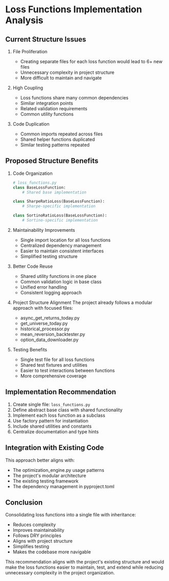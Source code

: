 # Loss Functions Implementation Analysis

## Current Structure Issues
1. File Proliferation
   - Creating separate files for each loss function would lead to 6+ new files
   - Unnecessary complexity in project structure
   - More difficult to maintain and navigate

2. High Coupling
   - Loss functions share many common dependencies
   - Similar integration points
   - Related validation requirements
   - Common utility functions

3. Code Duplication
   - Common imports repeated across files
   - Shared helper functions duplicated
   - Similar testing patterns repeated

## Proposed Structure Benefits

1. Code Organization
   ```python
   # loss_functions.py
   class BaseLossFunction:
       # Shared base implementation
   
   class SharpeRatioLoss(BaseLossFunction):
       # Sharpe-specific implementation
   
   class SortinoRatioLoss(BaseLossFunction):
       # Sortino-specific implementation
   ```

2. Maintainability Improvements
   - Single import location for all loss functions
   - Centralized dependency management
   - Easier to maintain consistent interfaces
   - Simplified testing structure

3. Better Code Reuse
   - Shared utility functions in one place
   - Common validation logic in base class
   - Unified error handling
   - Consistent logging approach

4. Project Structure Alignment
   The project already follows a modular approach with focused files:
   - async_get_returns_today.py
   - get_universe_today.py
   - historical_processor.py
   - mean_reversion_backtester.py
   - option_data_downloader.py

5. Testing Benefits
   - Single test file for all loss functions
   - Shared test fixtures and utilities
   - Easier to test interactions between functions
   - More comprehensive coverage

## Implementation Recommendation

1. Create single file: `loss_functions.py`
2. Define abstract base class with shared functionality
3. Implement each loss function as a subclass
4. Use factory pattern for instantiation
5. Include shared utilities and constants
6. Centralize documentation and type hints

## Integration with Existing Code
This approach better aligns with:
- The optimization_engine.py usage patterns
- The project's modular architecture
- The existing testing framework
- The dependency management in pyproject.toml

## Conclusion
Consolidating loss functions into a single file with inheritance:
- Reduces complexity
- Improves maintainability
- Follows DRY principles
- Aligns with project structure
- Simplifies testing
- Makes the codebase more navigable

This recommendation aligns with the project's existing structure and would make the loss functions easier to maintain, test, and extend while reducing unnecessary complexity in the project organization.